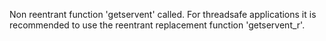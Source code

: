 Non reentrant function 'getservent' called. For threadsafe applications it is recommended to use the reentrant replacement function 'getservent_r'.